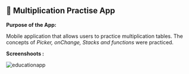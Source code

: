 ## 🧮 Multiplication Practise App

**Purpose of the App:**

Mobile application that allows users to practice multiplication tables. The concepts of *Picker, onChange, Stacks and functions* were practiced.

**Screenshoots :**

![educationapp](https://i.imgur.com/nUpwKx9.png)

